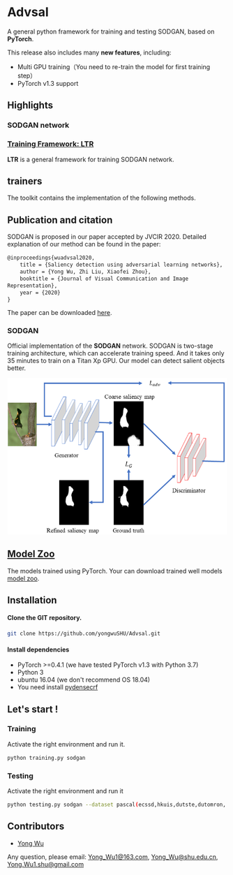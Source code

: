 # Advsal
A general python framework for training and testing SODGAN, based on **PyTorch**.
  
This release also includes many **new features**, including:  
* Multi GPU training（You need to re-train the model for first training step）
* PyTorch v1.3 support  

 
## Highlights

### SODGAN network

### [Training Framework: LTR](train)
 
**LTR** is a general framework for training SODGAN network.

## trainers
The toolkit contains the implementation of the following methods.

## Publication and citation

SODGAN is proposed in our paper accepted by JVCIR 2020. 
Detailed explanation of our method can be found in the paper:

```
@inproceedings{wuadvsal2020,
    title = {Saliency detection using adversarial learning networks},
    author = {Yong Wu, Zhi Liu, Xiaofei Zhou},
    booktitle = {Journal of Visual Communication and Image Representation},
    year = {2020}
}
```
The paper can be downloaded [here](https://doi.org/10.1016/j.jvcir.2020.102761).


### SODGAN

Official implementation of the **SODGAN** network. SODGAN is two-stage training architecture, which can accelerate training speed. And it takes only 35 minutes to train on a Titan Xp GPU. Our model can detect salient objects better.

![Several examples](figs/fig1.png)
 

## [Model Zoo](https://drive.google.com/open?id=1T2h3e1QZkapyKGrImdG9nBvLUchdHgYU)
The models trained using PyTorch.
Your can download trained well models [model zoo](https://drive.google.com/open?id=1T2h3e1QZkapyKGrImdG9nBvLUchdHgYU). 


## Installation

#### Clone the GIT repository.  
```bash
git clone https://github.com/yongwuSHU/Advsal.git
```
   
#### Install dependencies
* PyTorch >=0.4.1 (we have tested PyTorch v1.3 with Python 3.7)
* Python 3
* ubuntu 16.04 (we don't recommend OS 18.04)
* You need install [pydensecrf](https://github.com/lucasb-eyer/pydensecrf.git)

## Let's start !
### Training
Activate the right environment and run it.  
```bash
python training.py sodgan    
```  
### Testing
Activate the right environment and run it
```bash
python testing.py sodgan --dataset pascal(ecssd,hkuis,dutste,dutomron,....)
```
## Contributors

* [Yong Wu](http://www.ivp.shu.edu.cn/) 

Any question, please email: Yong_Wu1@163.com, Yong_Wu@shu.edu.cn, Yong.Wu1.shu@gmail.com
